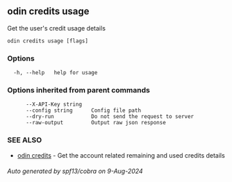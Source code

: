 ## odin credits usage

Get the user's credit usage details

```
odin credits usage [flags]
```

### Options

```
  -h, --help   help for usage
```

### Options inherited from parent commands

```
      --X-API-Key string   
      --config string      Config file path
      --dry-run            Do not send the request to server
      --raw-output         Output raw json response
```

### SEE ALSO

* [odin credits](odin_credits.md)	 - Get the account related remaining and used credits details

###### Auto generated by spf13/cobra on 9-Aug-2024

